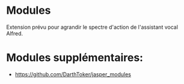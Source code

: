 # Modules

Extension prévu pour agrandir le spectre d'action de l'assistant vocal Alfred.


# Modules supplémentaires:
- https://github.com/DarthToker/jasper_modules
